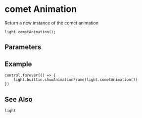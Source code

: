 # comet Animation

Return a new instance of the comet animation

```sig
light.cometAnimation();
```

## Parameters


## Example

```blocks
control.forever(() => {
    light.builtin.showAnimationFrame(light.cometAnimation())
})
```

## See Also

```package
light
```
